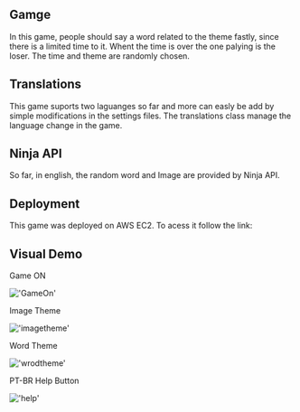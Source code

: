 ## Gamge 

In this game, people should say a word related to the theme fastly, since there is a limited time to it. Whent the time is over the one palying is the loser.
The time and theme are randomly chosen.


## Translations

This game suports two laguanges so far and more can easly be add by simple modifications in the settings files.
The translations class manage the language change in the game.


## Ninja API


So far, in english, the random word and Image are provided by Ninja API.

## Deployment 

This game was deployed on AWS EC2. 
To acess it follow the link:

## Visual Demo

Game ON

!['GameOn']('demo_imgs/gameon.png')

Image Theme

!['imagetheme']('demo_imgs/imageTheme.png')

Word Theme

!['wrodtheme']('demo_imgs/wordTheme.png')

PT-BR Help Button

!['help']('demo_imgs/br_help.png')






